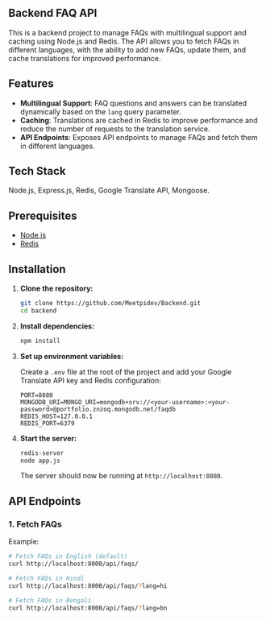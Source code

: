 ## Backend FAQ API
This is a backend project to manage FAQs with multilingual support and caching using Node.js and Redis. The API allows you to fetch FAQs in different languages, with the ability to add new FAQs, update them, and cache translations for improved performance.

## Features
- **Multilingual Support**: FAQ questions and answers can be translated dynamically based on the `lang` query parameter.
- **Caching**: Translations are cached in Redis to improve performance and reduce the number of requests to the translation service.
- **API Endpoints**: Exposes API endpoints to manage FAQs and fetch them in different languages.

## Tech Stack
Node.js, Express.js, Redis, Google Translate API, Mongoose.

## Prerequisites
- [Node.js](https://nodejs.org/)
- [Redis](https://redis.io/)

## Installation

1. **Clone the repository:**

   ```bash
   git clone https://github.com/Meetpidev/Backend.git
   cd backend
   ```

2. **Install dependencies:**

   ```bash
   npm install
   ```

3. **Set up environment variables:**

   Create a `.env` file at the root of the project and add your Google Translate API key and Redis configuration:

   ```env
   PORT=8080
   MONGODB_URI=MONGO_URI=mongodb+srv://<your-username>:<your-password>@portfolio.znzoq.mongodb.net/faqdb
   REDIS_HOST=127.0.0.1
   REDIS_PORT=6379

   ```

4. **Start the server:**

   ```bash
   redis-server
   node app.js
   ```

   The server should now be running at `http://localhost:8080`.

## API Endpoints

### 1. Fetch FAQs

Example:

```bash
# Fetch FAQs in English (default)
curl http://localhost:8000/api/faqs/

# Fetch FAQs in Hindi
curl http://localhost:8000/api/faqs/?lang=hi

# Fetch FAQs in Bengali
curl http://localhost:8000/api/faqs/?lang=bn
```
